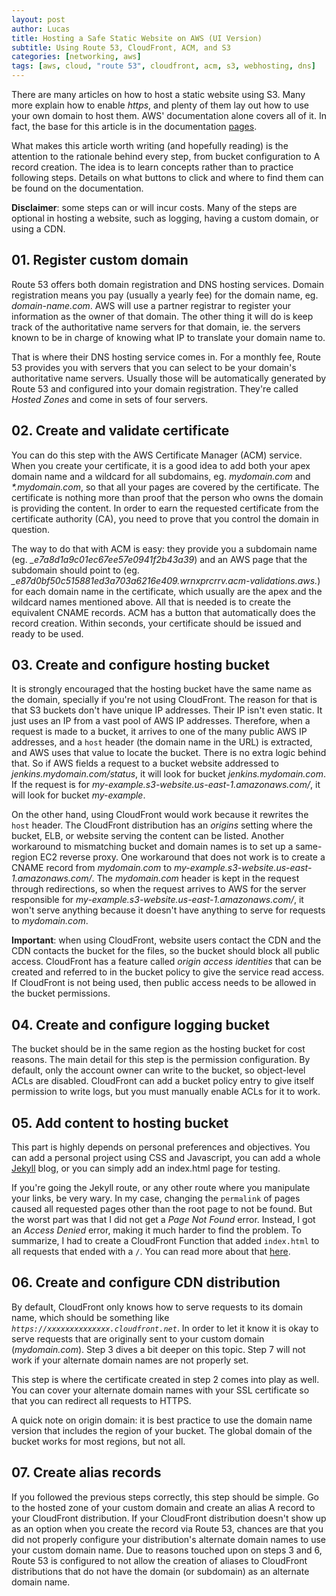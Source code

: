 ```yaml
---
layout: post
author: Lucas
title: Hosting a Safe Static Website on AWS (UI Version)
subtitle: Using Route 53, CloudFront, ACM, and S3
categories: [networking, aws]
tags: [aws, cloud, "route 53", cloudfront, acm, s3, webhosting, dns]
---
```

<!--🔴 🟠 ⚫ ⚪ 🟣 🟢 🟡 🔵-->

There are many articles on how to host a static website using S3. Many more explain how to enable *https*, and plenty of them lay out how to use your own domain to host them. AWS' documentation alone covers all of it. In fact, the base for this article is in the documentation [pages](https://docs.aws.amazon.com/AmazonS3/latest/userguide/website-hosting-custom-domain-walkthrough.html).

What makes this article worth writing (and hopefully reading) is the attention to the rationale behind every step, from bucket configuration to A record creation. The idea is to learn concepts rather than to practice following steps. Details on what buttons to click and where to find them can be found on the documentation.

**Disclaimer**: some steps can or will incur costs. Many of the steps are optional in hosting a website, such as logging, having a custom domain, or using a CDN.

## 01. Register custom domain

Route 53 offers both domain registration and DNS hosting services. Domain registration means you pay (usually a yearly fee) for the domain name, eg. *domain-name.com*. AWS will use a partner registrar to register your information as the owner of that domain. The other thing it will do is keep track of the authoritative name servers for that domain, ie. the servers known to be in charge of knowing what IP to translate your domain name to.

That is where their DNS hosting service comes in. For a monthly fee, Route 53 provides you with servers that you can select to be your domain's authoritative name servers. Usually those will be automatically generated by Route 53 and configured into your domain registration. They're called *Hosted Zones* and come in sets of four servers.

## 02. Create and validate certificate

You can do this step with the AWS Certificate Manager (ACM) service. When you create your certificate, it is a good idea to add both your apex domain name and a wildcard for all subdomains, eg. *mydomain.com* and *\*.mydomain.com*, so that all your pages are covered by the certificate. The certificate is nothing more than proof that the person who owns the domain is providing the content. In order to earn the requested certificate from the certificate authority (CA), you need to prove that you control the domain in question.

The way to do that with ACM is easy: they provide you a subdomain name (eg. *_e7a8d1a9c01ec67ee57e0941f2b43a39*) and an AWS page that the subdomain should point to (eg. *_e87d0bf50c515881ed3a703a6216e409.wrnxprcrrv.acm-validations.aws.*) for each domain name in the certificate, which usually are the apex and the wildcard names mentioned above. All that is needed is to create the equivalent CNAME records. ACM has a button that automatically does the record creation. Within seconds, your certificate should be issued and ready to be used.

## 03. Create and configure hosting bucket

It is strongly encouraged that the hosting bucket have the same name as the domain, specially if you're not using CloudFront. The reason for that is that S3 buckets don't have unique IP addresses. Their IP isn't even static. It just uses an IP from a vast pool of AWS IP addresses. Therefore, when a request is made to a bucket, it arrives to one of the many public AWS IP addresses, and a `host` header (the domain name in the URL) is extracted, and AWS uses that value to locate the bucket. There is no extra logic behind that. So if AWS fields a request to a bucket website addressed to *jenkins.mydomain.com/status*, it will look for bucket *jenkins.mydomain.com*. If the request is for *my-example.s3-website.us-east-1.amazonaws.com/*, it will look for bucket *my-example*.

On the other hand, using CloudFront would work because it rewrites the `host` header. The CloudFront distribution has an *origins* setting where the bucket, ELB, or website serving the content can be listed. Another workaround to mismatching bucket and domain names is to set up a same-region EC2 reverse proxy. One workaround that does not work is to create a CNAME record from *mydomain.com* to *my-example.s3-website.us-east-1.amazonaws.com/*. The *mydomain.com* header is kept in the request through redirections, so when the request arrives to AWS for the server responsible for *my-example.s3-website.us-east-1.amazonaws.com/*, it won't serve anything because it doesn't have anything to serve for requests to *mydomain.com*.

**Important**: when using CloudFront, website users contact the CDN and the CDN contacts the bucket for the files, so the bucket should block all public access. CloudFront has a feature called *origin access identities* that can be created and referred to in the bucket policy to give the service read access. If CloudFront is not being used, then public access needs to be allowed in the bucket permissions.

## 04. Create and configure logging bucket

The bucket should be in the same region as the hosting bucket for cost reasons. The main detail for this step is the permission configuration. By default, only the account owner can write to the bucket, so object-level ACLs are disabled. CloudFront can add a bucket policy entry to give itself permission to write logs, but you must manually enable ACLs for it to work.

## 05. Add content to hosting bucket

This part is highly depends on personal preferences and objectives. You can add a personal project using CSS and Javascript, you can add a whole [Jekyll](https://jekyllrb.com/) blog, or you can simply add an index.html page for testing.

If you're going the Jekyll route, or any other route where you manipulate your links, be very wary. In my case, changing the `permalink` of pages caused all requested pages other than the root page to not be found. But the worst part was that I did not get a *Page Not Found* error. Instead, I got an *Access Denied* error, making it much harder to find the problem. To summarize, I had to create a CloudFront Function that added `index.html` to all requests that ended with a `/`. You can read more about that [here](https://docs.aws.amazon.com/AmazonCloudFront/latest/DeveloperGuide/example-function-add-index.html).

## 06. Create and configure CDN distribution

By default, CloudFront only knows how to serve requests to its domain name, which should be something like *`https://xxxxxxxxxxxxxx.cloudfront.net`*. In order to let it know it is okay to serve requests that are originally sent to your custom domain (*mydomain.com*). Step 3 dives a bit deeper on this topic. Step 7 will not work if your alternate domain names are not properly set.

This step is where the certificate created in step 2 comes into play as well. You can cover your alternate domain names with your SSL certificate so that you can redirect all requests to HTTPS.

A quick note on origin domain: it is best practice to use the domain name version that includes the region of your bucket. The global domain of the bucket works for most regions, but not all.

## 07. Create alias records

If you followed the previous steps correctly, this step should be simple. Go to the hosted zone of your custom domain and create an alias A record to your CloudFront distribution. If your CloudFront distribution doesn't show up as an option when you create the record via Route 53, chances are that you did not properly configure your distribution's alternate domain names to use your custom domain name. Due to reasons touched upon on steps 3 and 6, Route 53 is configured to not allow the creation of aliases to CloudFront distributions that do not have the domain (or subdomain) as an alternate domain name.
